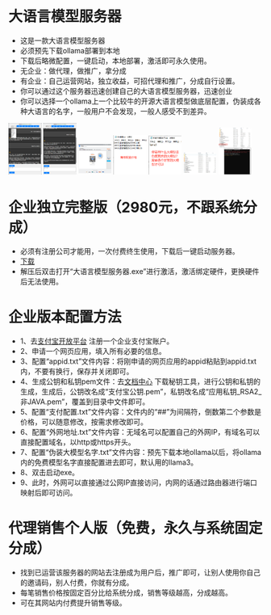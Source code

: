 # 大语言模型服务器
- 这是一款大语言模型服务器
- 必须预先下载ollama部署到本地
- 下载后略微配置，一键启动，本地部署，激活即可永久使用。
- 无企业：做代理，做推广，拿分成
- 有企业：自己运营网站，独立收益，可招代理和推广，分成自行设置。
- 你可以通过这个服务器迅速创建自己的大语言模型服务器，迅速创业
- 你可以选择一个ollama上一个比较牛的开源大语言模型做底层配置，伪装成各种大语言的名字，一般用户不会发现，一般人感受不到差异。

<img decoding="async" src="https://github.com/dhrdzy/LargeLanguageModel_Server/blob/main/image/1.png" width="13%" hight="13%"> <img decoding="async" src="https://github.com/dhrdzy/LargeLanguageModel_Server/blob/main/image/2.png" width="13%" hight="13%"> <img decoding="async" src="https://github.com/dhrdzy/LargeLanguageModel_Server/blob/main/image/3.png" width="13%" hight="13%"> <img decoding="async" src="https://github.com/dhrdzy/LargeLanguageModel_Server/blob/main/image/4.png" width="13%" hight="13%"> <img decoding="async" src="https://github.com/dhrdzy/LargeLanguageModel_Server/blob/main/image/5.png" width="13%" hight="13%"> <img decoding="async" src="https://github.com/dhrdzy/LargeLanguageModel_Server/blob/main/image/6.png" width="13%" hight="13%"> <img decoding="async" src="https://github.com/dhrdzy/LargeLanguageModel_Server/blob/main/image/7.png" width="13%" hight="13%"> 

# 企业独立完整版（2980元，不跟系统分成）
- 必须有注册公司才能用，一次付费终生使用，下载后一键启动服务器。
- [下载](https://github.com/dhrdzy/LargeLanguageModel_Server/releases/download/1.0.0.1/LargeLanguageModel_Server.zip)
- 解压后双击打开“大语言模型服务器.exe”进行激活，激活绑定硬件，更换硬件后无法使用。

# 企业版本配置方法
- 1、去[支付宝开放平台](https://openhome.alipay.com/) 注册一个企业支付宝账户。
- 2、申请一个网页应用，填入所有必要的信息。
- 3、配置“appid.txt”文件内容：将刚申请的网页应用的appid粘贴到appid.txt内，不要有换行，保存并关闭即可。
- 4、生成公钥和私钥pem文件：去[文档中心](https://opendocs.alipay.com/common/02kipk?pathHash=0d20b438) 下载秘钥工具，进行公钥和私钥的生成，生成后，公钥改名成“支付宝公钥.pem”，私钥改名成“应用私钥_RSA2_非JAVA.pem”，覆盖到目录中文件即可。
- 5、配置“支付配置.txt”文件内容：文件内的“##”为间隔符，倒数第二个参数是价格，可以随意修改，按需求修改即可。
- 6、配置“外网地址.txt”文件内容：无域名可以配置自己的外网IP，有域名可以直接配置域名，以http或https开头。
- 7、配置“伪装大模型名字.txt”文件内容：预先下载本地ollama以后，将ollama内的免费模型名字直接配置进去即可，默认用的llama3。
- 8、双击启动exe。
- 9、此时，外网可以直接通过公网IP直接访问，内网的话通过路由器进行端口映射后即可访问。

# 代理销售个人版（免费，永久与系统固定分成）
- 找到已运营该服务器的网站去注册成为用户后，推广即可，让别人使用你自己的邀请码，别人付费，你就有分成。
- 每笔销售价格按固定百分比给系统分成，销售等级越高，分成越高。
- 可在其网站内付费提升销售等级。
